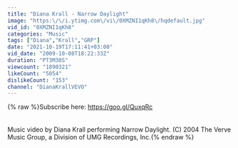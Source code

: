 ```yaml
---
title: "Diana Krall - Narrow Daylight"
image: "https:\/\/i.ytimg.com\/vi\/0XMZNI1qKh8\/hqdefault.jpg"
vid_id: "0XMZNI1qKh8"
categories: "Music"
tags: ["Diana","Krall","GRP"]
date: "2021-10-19T17:11:41+03:00"
vid_date: "2009-10-08T18:22:33Z"
duration: "PT3M30S"
viewcount: "1890321"
likeCount: "5054"
dislikeCount: "153"
channel: "DianaKrallVEVO"
---
```

{% raw %}Subscribe here: <a rel="nofollow" target="blank" href="https://goo.gl/QuxqRc">https://goo.gl/QuxqRc</a><br /><br /><br />Music video by Diana Krall performing Narrow Daylight. (C) 2004 The Verve Music Group, a Division of UMG Recordings, Inc.{% endraw %}
